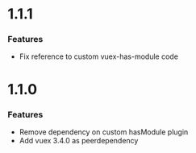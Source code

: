 # 1.1.1

### Features

* Fix reference to custom vuex-has-module code

# 1.1.0

### Features

* Remove dependency on custom hasModule plugin
* Add vuex 3.4.0 as peerdependency
